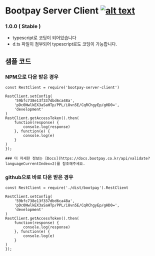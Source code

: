 # Bootpay Server Client [![alt text](https://cdn.bootpay.co.kr/icon/npm.svg)](https://www.npmjs.com/package/@bootpay/server-rest-client)
### 1.0.0 ( Stable )
* typescript로 코딩이 되어있습니다
* d.ts 파일이 첨부되어 typescript로도 코딩이 가능합니다.

## 샘플 코드 
### NPM으로 다운 받은 경우
```nodejs 
const RestClient = require('bootpay-server-client')

RestClient.setConfig(
    '59bfc738e13f337dbd6ca48a',
    'pDc0NwlkEX3aSaHTp/PPL/i8vn5E/CqRChgyEp/gHD0=',
    'development'
)
RestClient.getAccessToken().then(
    function(response) {
        console.log(response)
    }, function(e) {
        console.log(e)
    }
)
});

### 더 자세한 정보는 [Docs](https://docs.bootpay.co.kr/api/validate?languageCurrentIndex=2)를 참조해주세요. 
```
### github으로 바로 다운 받은 경우
```nodejs 
const RestClient = require('./dist/bootpay').RestClient

RestClient.setConfig(
    '59bfc738e13f337dbd6ca48a',
    'pDc0NwlkEX3aSaHTp/PPL/i8vn5E/CqRChgyEp/gHD0=',
    'development'
)
RestClient.getAccessToken().then(
    function(response) {
        console.log(response)
    }, function(e) {
        console.log(e)
    }
)
});